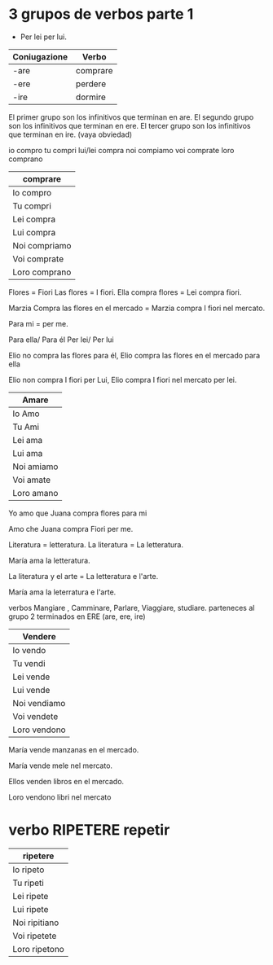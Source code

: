 
# 3 grupos de verbos parte 1
* Per lei per lui.


| Coniugazione | Verbo   |
|--------------|---------|
| -are         | comprare|
| -ere         | perdere |
| -ire         | dormire |

El primer grupo son los infinitivos que terminan en are.
El segundo grupo son los infinitivos que terminan en ere.
El tercer grupo son los infinitivos que terminan en ire. (vaya obviedad)

io compro 
tu compri
lui/lei compra
noi compiamo
voi comprate
loro comprano

|  comprare   | 
|-------------|
| Io compro  |
| Tu compri   |
| Lei compra  | 
| Lui compra  | 
| Noi compriamo | 
| Voi comprate  | 
| Loro comprano | 


Flores = Fiori
Las flores = I fiori.
Ella compra flores = Lei compra fiori.


Marzia Compra las flores en el mercado =
Marzia compra I fiori nel mercato.

Para mi = per me.

Para ella/ Para él
Per lei/ Per lui

Elio no compra las flores para él, Elio compra las flores en el mercado 
para ella

Elio non compra I fiori per Lui, Elio compra I fiori nel mercato per lei.

|  Amare  | 
|-------------|
| Io Amo |
| Tu Ami |
| Lei ama  | 
| Lui ama  | 
| Noi amiamo | 
| Voi amate  | 
| Loro amano | 

Yo amo que Juana compra flores para mi

Amo che Juana compra Fiori per me.

Literatura = letteratura.
La literatura = La letteratura.

María ama la letteratura.

La literatura y el arte = La letteratura e l'arte.

María ama la leterratura e l'arte.


verbos Mangiare , Camminare, Parlare, Viaggiare, studiare.
parteneces al grupo 2 terminados en ERE (are, ere, ire)

|  Vendere  | 
|-------------|
| Io vendo |
| Tu vendi |
| Lei vende  | 
| Lui vende  | 
| Noi vendiamo | 
| Voi vendete | 
| Loro vendono | 

María vende manzanas en el mercado.

María vende mele nel mercato.

Ellos venden libros en el mercado.

Loro vendono libri nel mercato

# verbo RIPETERE repetir

|  ripetere  | 
|-------------|
| Io ripeto |
| Tu ripeti |
| Lei ripete | 
| Lui ripete  | 
| Noi ripitiano | 
| Voi ripetete | 
| Loro ripetono | 

